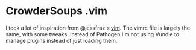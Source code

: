 # CrowderSoups .vim

I took a lot of inspiration from @jessfraz's
[vim](https://github.com/jessfraz/.vim). The vimrc file is largely the same,
with some tweaks. Instead of Pathogen I'm not using Vundle to manage plugins
instead of just loading them.

